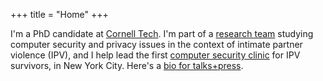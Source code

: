 +++
title = "Home"
+++
<!-- <img src="/img/self.jpg" alt="photo of sam havron" style="max-width:200px; margin: auto;"> -->
I'm a PhD candidate at [Cornell Tech](https://tech.cornell.edu). I'm part of a [research team](https://www.ipvtechresearch.org/) studying computer security and privacy issues in the context of intimate partner violence (IPV), and I help lead the first [computer security clinic](https://tech.cornell.edu/news/cornell-tech-opens-computer-security-clinic-for-victims-of-tech-enabled-intimate-partner-violence/) for IPV survivors, in New York City.
Here's a [bio for talks+press](/bio-cv).

<!-- See [my post](/writing/sustainable-academics/) on sustainability for academics. -->
